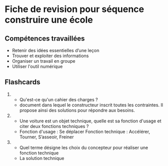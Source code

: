 # Fiche de revision pour séquence construire une école

## Compétences travaillées
- Retenir des idées essentielles d’une leçon
- Trouver et exploiter des informations
- Organiser un travail en groupe
- Utiliser l'outil numérique

## Flashcards

<div markdown class="flashcard">

1. 
    - Qu'est-ce qu'un cahier des charges ?
    - document dans lequel le constructeur inscrit toutes les contraintes. Il propose ainsi des solutions pour répondre aux besoins.
2. 
    - Une voiture est un objet technique, quelle est sa fonction d'usage et citer deux fonctions techniques ?
    - Fonction d'usage : Se déplacer Fonction technique : Accélérer, Tourner, S’asseoir, Freiner
3. 
    - Quel terme désigne les choix du concepteur pour réaliser une fonction technique
    - La solution technique

</div>
